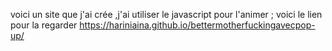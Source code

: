 voici un site que j'ai crée ,j'ai utiliser le javascript pour l'animer ;
voici le lien pour la regarder
https://hariniaina.github.io/bettermotherfuckingavecpop-up/
